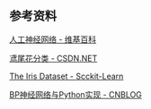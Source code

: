 ## 参考资料

[人工神经网络 - 维基百科](https://zh.wikipedia.org/zh-hans/人工神经网络)

[鸢尾花分类 - CSDN.NET](http://blog.csdn.net/zm714981790/article/details/51251759)

[The Iris Dataset - Scckit-Learn](http://scikit-learn.org/stable/auto_examples/datasets/plot_iris_dataset.html)

[BP神经网络与Python实现 - CNBLOG](http://www.cnblogs.com/Finley/p/5946000.html)
